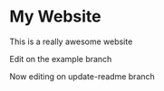 # My Website

This is a really awesome website

Edit on the example branch

Now editing on update-readme branch
